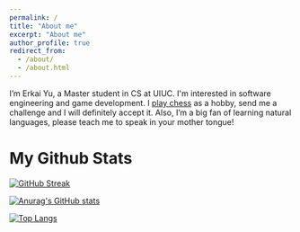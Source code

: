 ```yaml
---
permalink: /
title: "About me"
excerpt: "About me"
author_profile: true
redirect_from: 
  - /about/
  - /about.html
---
```


I’m Erkai Yu, a Master student in CS at UIUC. I'm interested in software engineering and game development. I [play chess](https://www.chess.com/member/alphatwenty) as a hobby, send me a challenge and I will definitely accept it. Also, I’m a big fan of learning natural languages, please teach me to speak in your mother tongue!

# My Github Stats
[![GitHub Streak](http://github-readme-streak-stats.herokuapp.com?user=silkrow&theme=transparent)](https://git.io/streak-stats)

[![Anurag's GitHub stats](https://github-readme-stats.vercel.app/api?username=silkrow&count_private=true&show_icons=true&theme=transparent)](https://github.com/anuraghazra/github-readme-stats)

[![Top Langs](https://github-readme-stats.vercel.app/api/top-langs/?username=silkrow&layout=compact)](https://github.com/anuraghazra/github-readme-stats)
